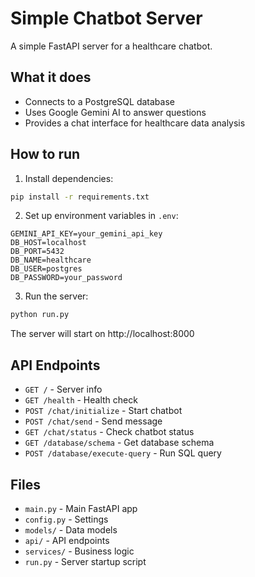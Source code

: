 # Simple Chatbot Server

A simple FastAPI server for a healthcare chatbot.

## What it does

- Connects to a PostgreSQL database
- Uses Google Gemini AI to answer questions
- Provides a chat interface for healthcare data analysis

## How to run

1. Install dependencies:
```bash
pip install -r requirements.txt
```

2. Set up environment variables in `.env`:
```
GEMINI_API_KEY=your_gemini_api_key
DB_HOST=localhost
DB_PORT=5432
DB_NAME=healthcare
DB_USER=postgres
DB_PASSWORD=your_password
```

3. Run the server:
```bash
python run.py
```

The server will start on http://localhost:8000

## API Endpoints

- `GET /` - Server info
- `GET /health` - Health check
- `POST /chat/initialize` - Start chatbot
- `POST /chat/send` - Send message
- `GET /chat/status` - Check chatbot status
- `GET /database/schema` - Get database schema
- `POST /database/execute-query` - Run SQL query

## Files

- `main.py` - Main FastAPI app
- `config.py` - Settings
- `models/` - Data models
- `api/` - API endpoints
- `services/` - Business logic
- `run.py` - Server startup script
